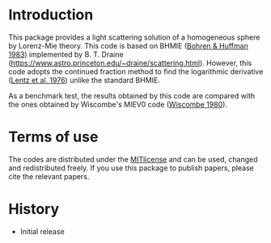 # Introduction

This package provides a light scattering solution of a homogeneous sphere by Lorenz-Mie theory.
This code is based on BHMIE ([Bohren & Huffman 1983](https://ui.adsabs.harvard.edu/abs/1983asls.book.....B)) 
implemented by B. T. Draine (https://www.astro.princeton.edu/~draine/scattering.html).
However, this code adopts the continued fraction method to find the logarithmic 
derivative ([Lentz et al. 1976](https://ui.adsabs.harvard.edu/abs/1976ApOpt..15..668L)) unlike the standard BHMIE.

As a benchmark test, the results obtained by this code are compared with the ones 
obtained by Wiscombe's MIEV0 code ([Wiscombe 1980](https://ui.adsabs.harvard.edu/abs/1980ApOpt..19.1505W)).

# Terms of use

The codes are distributed under the [MITlicense](https://opensource.org/licenses/MIT) and can be used, changed
and redistributed freely. If you use this package to publish papers, please cite the relevant papers.

# History

 - Initial release
